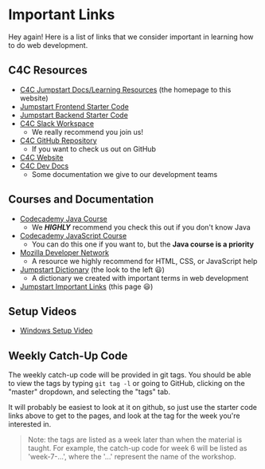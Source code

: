 # Important Links

Hey again! Here is a list of links that we consider important in learning how to
do web development.

## C4C Resources
- [C4C Jumpstart Docs/Learning Resources](/) (the homepage to this website)
- [Jumpstart Frontend Starter Code](https://github.com/Code-4-Community/jumpstart-frontend/tree/starter-code)
- [Jumpstart Backend Starter Code](https://github.com/Code-4-Community/jumpstart-backend/tree/starter-code)
- [C4C Slack Workspace](https://c4cneu.slack.com/)
    - We really recommend you join us!
- [C4C GitHub Repository](https://github.com/Code-4-Community)
    - If you want to check us out on GitHub
- [C4C Website](https://c4cneu.com)
- [C4C Dev Docs](https://docs.c4cneu.com)
    - Some documentation we give to our development teams
    
## Courses and Documentation 

- [Codecademy Java Course](https://www.codecademy.com/learn/learn-java)
    - We __*HIGHLY*__ recommend you check this out if you don't know Java
- [Codecademy JavaScript Course](https://www.codecademy.com/learn/introduction-to-javascript)
    - You can do this one if you want to, but the __Java course is a priority__
- [Mozilla Developer Network](https://developer.mozilla.org/en-US/)
    - A resource we highly recommend for HTML, CSS, or JavaScript help
- [Jumpstart Dictionary](/jumpstart/dictionary) (the look to the left 😃)
    - A dictionary we created with important terms in web development
- [Jumpstart Important Links](/jumpstart/important_links) (this page 😃)

## Setup Videos

- [Windows Setup Video](https://drive.google.com/file/d/1S7MC9T52kpLTLFJfahayczOvMtDNI6gg/view?usp=sharing)

## Weekly Catch-Up Code

The weekly catch-up code will be provided in git tags. You should be able to view
the tags by typing `git tag -l` or going to GitHub, clicking on the "master" dropdown,
and selecting the "tags" tab.

It will probably be easiest to look at it on github, so just use the starter code
links above to get to the pages, and look at the tag for the week you're interested
in.

>Note: the tags are listed as a week later than when the material is taught.
>For example, the catch-up code for week 6 will be listed as 'week-7-...', where
>the '...' represent the name of the workshop.